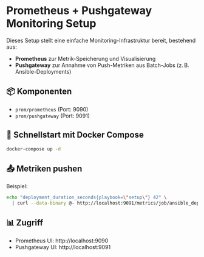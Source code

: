 # Prometheus + Pushgateway Monitoring Setup

Dieses Setup stellt eine einfache Monitoring-Infrastruktur bereit, bestehend aus:

- **Prometheus** zur Metrik-Speicherung und Visualisierung
- **Pushgateway** zur Annahme von Push-Metriken aus Batch-Jobs (z. B. Ansible-Deployments)

## 📦 Komponenten

- `prom/prometheus` (Port: 9090)
- `prom/pushgateway` (Port: 9091)

## 🚀 Schnellstart mit Docker Compose

```bash
docker-compose up -d
```

## 📤 Metriken pushen
Beispiel:

```bash
echo "deployment_duration_seconds{playbook=\"setup\"} 42" \
  | curl --data-binary @- http://localhost:9091/metrics/job/ansible_deployment
```

## 📊 Zugriff
* Prometheus UI: http://localhost:9090
* Pushgateway UI: http://localhost:9091